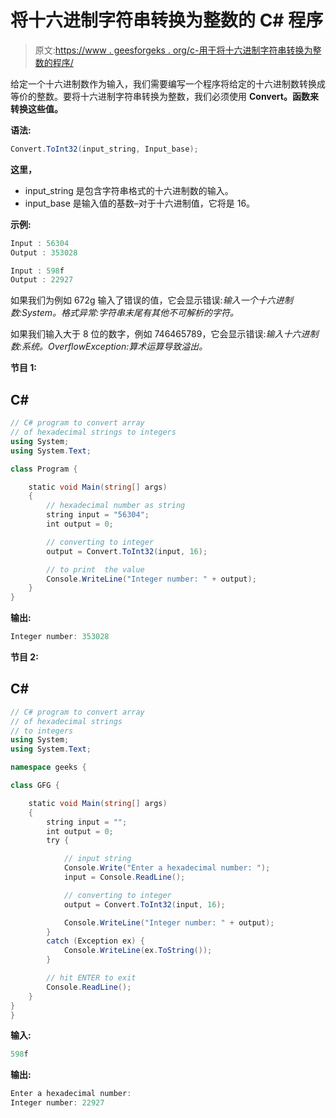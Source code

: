 # 将十六进制字符串转换为整数的 C# 程序

> 原文:[https://www . geesforgeks . org/c-用于将十六进制字符串转换为整数的程序/](https://www.geeksforgeeks.org/c-program-for-converting-hexadecimal-string-to-integer/)

给定一个十六进制数作为输入，我们需要编写一个程序将给定的十六进制数转换成等价的整数。要将十六进制字符串转换为整数，我们必须使用 **Convert。函数来转换这些值。**

**语法:**

```cs
Convert.ToInt32(input_string, Input_base);

```

**这里，**

*   input_string 是包含字符串格式的十六进制数的输入。
*   input_base 是输入值的基数–对于十六进制值，它将是 16。

**示例:**

```cs
Input : 56304
Output : 353028

Input : 598f
Output : 22927

```

如果我们为例如 672g 输入了错误的值，它会显示错误:*输入一个十六进制数:System。格式异常:字符串末尾有其他不可解析的字符。*

如果我们输入大于 8 位的数字，例如 746465789，它会显示错误:*输入十六进制数:系统。OverflowException:算术运算导致溢出。*

**节目 1:**

## C#

```cs
// C# program to convert array 
// of hexadecimal strings to integers
using System;
using System.Text;

class Program {

    static void Main(string[] args)
    {
        // hexadecimal number as string
        string input = "56304";
        int output = 0;

        // converting to integer
        output = Convert.ToInt32(input, 16);

        // to print  the value
        Console.WriteLine("Integer number: " + output);
    }
}
```

**输出:**

```cs
Integer number: 353028

```

**节目 2:**

## C#

```cs
// C# program to convert array 
// of hexadecimal strings
// to integers
using System;
using System.Text;

namespace geeks {

class GFG {

    static void Main(string[] args)
    {
        string input = "";
        int output = 0;
        try {

            // input string
            Console.Write("Enter a hexadecimal number: ");
            input = Console.ReadLine();

            // converting to integer
            output = Convert.ToInt32(input, 16);

            Console.WriteLine("Integer number: " + output);
        }
        catch (Exception ex) {
            Console.WriteLine(ex.ToString());
        }

        // hit ENTER to exit
        Console.ReadLine();
    }
}
}
```

**输入:**

```cs
598f
```

**输出:**

```cs
Enter a hexadecimal number: 
Integer number: 22927

```